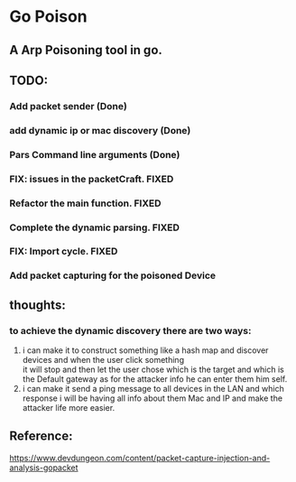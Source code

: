 # Go Poison

## A Arp Poisoning tool in go.


## TODO:

### Add packet sender (Done)
### add dynamic ip or mac discovery (Done)
### Pars Command line arguments (Done)
### FIX: issues in the packetCraft. FIXED
### Refactor the main function. FIXED
### Complete the dynamic parsing. FIXED
### FIX: Import cycle. FIXED
### Add packet capturing for the poisoned Device

## thoughts:
### to achieve the dynamic discovery there are two ways:
1. i can make it to construct something like a hash map and discover devices and when the user click something\
    it will stop and then let the user chose which is the target and which is the Default gateway as for the attacker info he can enter them him self.
2. i can make it send a ping message to all devices in the LAN and which response i will be having all info about them Mac and IP and make the attacker life more easier.

## Reference:
https://www.devdungeon.com/content/packet-capture-injection-and-analysis-gopacket
